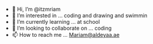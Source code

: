 - 👋 Hi, I’m @itzmriam
- 👀 I’m interested in ... coding and drawing and swimmin
- 🌱 I’m currently learning ... at school
- 💞️ I’m looking to collaborate on ... coding
- 📫 How to reach me ... Mariam@aldeyaa.ae

<!---
itzmriam/itzmriam is a ✨ special ✨ repository because its `README.md` (this file) appears on your GitHub profile.
You can click the Preview link to take a look at your changes.
--->

